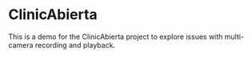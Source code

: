 # ClinicAbierta
This is a demo for the ClinicAbierta project to explore issues with multi-camera recording and playback.
